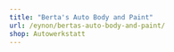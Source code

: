 ```yaml
---
title: "Berta's Auto Body and Paint"
url: /eynon/bertas-auto-body-and-paint/
shop: Autowerkstatt
---
```

